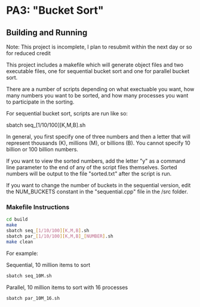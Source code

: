 # PA3: "Bucket Sort"

## Building and Running

Note: This project is incomplete, I plan to resubmit within the next day or so for reduced credit

This project includes a makefile which will generate object files and two executable files, one for sequential bucket sort and one for parallel bucket sort.

There are a number of scripts depending on what exectuable you want, how many numbers you want to be sorted, and how many processes you want to participate in the sorting.

For sequential bucket sort, scripts are run like so:

sbatch seq_[1/10/100][K,M,B].sh

In general, you first specify one of three numbers and then a letter that will
represent thousands (K), millions (M), or billions (B). You cannot specify
10 billion or 100 billion numbers.

If you want to view the sorted numbers, add the letter "y" as a command line parameter
to the end of any of the script files themselves. Sorted numbers will be output
to the file "sorted.txt" after the script is run.

If you want to change the number of buckets in the sequential version,
edit the NUM_BUCKETS constant in the "sequential.cpp" file in the /src folder. 

### Makefile Instructions

```bash
cd build
make
sbatch seq_[1/10/100][K,M,B].sh
sbatch par_[1/10/100][K,M,B]_[NUMBER].sh
make clean
```

For example:

Sequential, 10 million items to sort
```bash
sbatch seq_10M.sh
```

Parallel, 10 million items to sort with 16 processes
```bash
sbatch par_10M_16.sh
```

